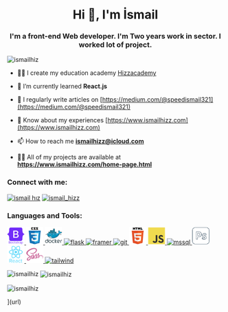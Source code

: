 <h1 align="center">Hi 👋, I'm İsmail</h1>
<h3 align="center">I'm a front-end Web developer. I'm Two years work in sector. I worked lot of project.</h3>

<p align="left"> <img src="https://komarev.com/ghpvc/?username=ismailhiz&label=Profile%20views&color=0e75b6&style=flat" alt="ismailhiz" /> </p>

- 👨‍💻 I create my education academy [Hizzacademy](https://www.ismailhizz.com/home-page.html)

- 🌱 I’m currently learned **React.js**

- 📝 I regularly write articles on [https://medium.com/@speedismail321](https://medium.com/@speedismail321)

- 📄 Know about my experiences [https://www.ismailhizz.com](https://www.ismailhizz.com)

- 📫 How to reach me **ismailhizz@icloud.com**

- 👨‍💻 All of my projects are available at **https://www.ismailhizz.com/home-page.html**

<h3 align="left">Connect with me:</h3>
<p align="left">
<a href="https://linkedin.com/in/i̇smail hız" target="blank"><img align="center" src="https://raw.githubusercontent.com/rahuldkjain/github-profile-readme-generator/master/src/images/icons/Social/linked-in-alt.svg" alt="i̇smail hız" height="30" width="40" /></a>
<a href="https://instagram.com/ismail_hizz" target="blank"><img align="center" src="https://raw.githubusercontent.com/rahuldkjain/github-profile-readme-generator/master/src/images/icons/Social/instagram.svg" alt="ismail_hizz" height="30" width="40" /></a>
</p>

<h3 align="left">Languages and Tools:</h3>
<p align="left"> <a href="https://getbootstrap.com" target="_blank" rel="noreferrer"> <img src="https://raw.githubusercontent.com/devicons/devicon/master/icons/bootstrap/bootstrap-plain-wordmark.svg" alt="bootstrap" width="40" height="40"/> </a> <a href="https://www.w3schools.com/css/" target="_blank" rel="noreferrer"> <img src="https://raw.githubusercontent.com/devicons/devicon/master/icons/css3/css3-original-wordmark.svg" alt="css3" width="40" height="40"/> </a> <a href="https://www.docker.com/" target="_blank" rel="noreferrer"> <img src="https://raw.githubusercontent.com/devicons/devicon/master/icons/docker/docker-original-wordmark.svg" alt="docker" width="40" height="40"/> </a> <a href="https://flask.palletsprojects.com/" target="_blank" rel="noreferrer"> <img src="https://www.vectorlogo.zone/logos/pocoo_flask/pocoo_flask-icon.svg" alt="flask" width="40" height="40"/> </a> <a href="https://www.framer.com/" target="_blank" rel="noreferrer"> <img src="https://www.vectorlogo.zone/logos/framer/framer-icon.svg" alt="framer" width="40" height="40"/> </a> <a href="https://git-scm.com/" target="_blank" rel="noreferrer"> <img src="https://www.vectorlogo.zone/logos/git-scm/git-scm-icon.svg" alt="git" width="40" height="40"/> </a> <a href="https://www.w3.org/html/" target="_blank" rel="noreferrer"> <img src="https://raw.githubusercontent.com/devicons/devicon/master/icons/html5/html5-original-wordmark.svg" alt="html5" width="40" height="40"/> </a> <a href="https://developer.mozilla.org/en-US/docs/Web/JavaScript" target="_blank" rel="noreferrer"> <img src="https://raw.githubusercontent.com/devicons/devicon/master/icons/javascript/javascript-original.svg" alt="javascript" width="40" height="40"/> </a> <a href="https://www.microsoft.com/en-us/sql-server" target="_blank" rel="noreferrer"> <img src="https://www.svgrepo.com/show/303229/microsoft-sql-server-logo.svg" alt="mssql" width="40" height="40"/> </a> <a href="https://www.photoshop.com/en" target="_blank" rel="noreferrer"> <img src="https://raw.githubusercontent.com/devicons/devicon/master/icons/photoshop/photoshop-line.svg" alt="photoshop" width="40" height="40"/> </a> <a href="https://reactjs.org/" target="_blank" rel="noreferrer"> <img src="https://raw.githubusercontent.com/devicons/devicon/master/icons/react/react-original-wordmark.svg" alt="react" width="40" height="40"/> </a> <a href="https://sass-lang.com" target="_blank" rel="noreferrer"> <img src="https://raw.githubusercontent.com/devicons/devicon/master/icons/sass/sass-original.svg" alt="sass" width="40" height="40"/> </a> <a href="https://tailwindcss.com/" target="_blank" rel="noreferrer"> <img src="https://www.vectorlogo.zone/logos/tailwindcss/tailwindcss-icon.svg" alt="tailwind" width="40" height="40"/> </a> </p>

<p><img align="left" src="https://github-readme-stats.vercel.app/api/top-langs?username=ismailhiz&show_icons=true&locale=en&layout=compact" alt="ismailhiz" /></p>

<p>&nbsp;<img align="center" src="https://github-readme-stats.vercel.app/api?username=ismailhiz&show_icons=true&locale=en" alt="ismailhiz" /></p>

<p><img align="center" src="https://github-readme-streak-stats.herokuapp.com/?user=ismailhiz&" alt="ismailhiz" /></p>](url)
